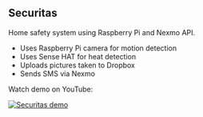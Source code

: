 Securitas
---------
Home safety system using Raspberry Pi and Nexmo API.


* Uses Raspberry Pi camera for motion detection
* Uses Sense HAT for heat detection
* Uploads pictures taken to Dropbox
* Sends SMS via Nexmo

Watch demo on YouTube:

[![Securitas demo](https://i.ytimg.com/vi/PaA48O9YiLc/0.jpg?time=1483920263101)](https://youtu.be/PaA48O9YiLc)